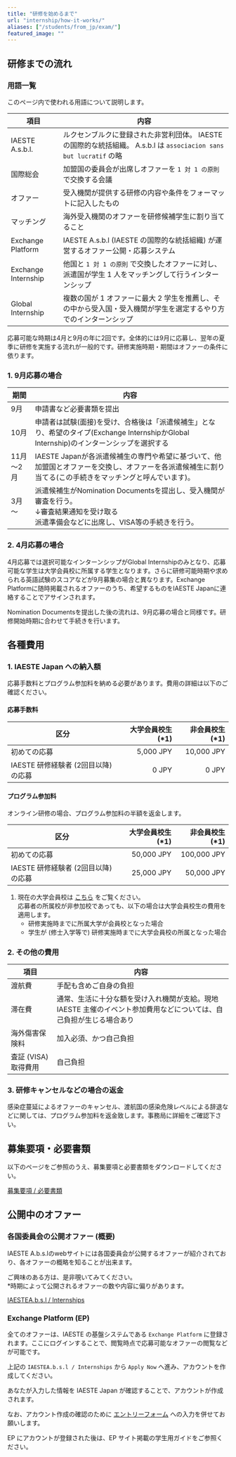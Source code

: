 ```yaml
---
title: "研修を始めるまで"
url: "internship/how-it-works/"
aliases: ["/students/from_jp/exam/"]
featured_image: ""
---
```


## 研修までの流れ

### 用語一覧

このページ内で使われる用語について説明します。

| 項目                | 内容                                                                 |
| ------------------- | ------------------------------------------------------------------- |
| IAESTE A.s.b.l.     | ルクセンブルクに登録された非営利団体。 IAESTE の国際的な統括組織。 A.s.b.l は `associacion sans but lucratif` の略 |
| 国際総会             | 加盟国の委員会が出席しオファーを `1 対 1 の原則` で交換する会議                      |
| オファー             | 受入機関が提供する研修の内容や条件をフォーマットに記入したもの                     |
| マッチング           | 海外受入機関のオファーを研修候補学生に割り当てること                              |
| Exchange Platform   | IAESTE A.s.b.l (IAESTE の国際的な統括組織) が運営するオファー公開・応募システム    |
| Exchange Internship | 他国と `1 対 1 の原則` で交換したオファーに対し、派遣国が学生 1 人をマッチングして行うインターンシップ |
| Global Internship   | 複数の国が 1 オファーに最大 2 学生を推薦し、その中から受入国・受入機関が学生を選定するやり方でのインターンシップ |

応募可能な時期は4月と9月の年に2回です。全体的には9月に応募し、翌年の夏季に研修を実施する流れが一般的です。研修実施時期・期間はオファーの条件に依ります。
### 1. 9月応募の場合

| 期間     | 内容                                |
| -------- | ---------------------------------- |
| 9月      | 申請書など必要書類を提出                  |
| 10月     | 申請者は試験(面接)を受け、合格後は「派遣候補生」となり、希望のタイプ(Exchange InternshipかGlobal Internship)のインターンシップを選択する   |
| 11月～2月 | IAESTE Japanが各派遣候補生の専門や希望に基づいて、他加盟国とオファーを交換し、オファーを各派遣候補生に割り当てる(この手続きをマッチングと呼んでいます)。|
| 3月～     | 派遣候補生がNomination Documentsを提出し、受入機関が審査を行う。<br>↓審査結果通知を受け取る</br>派遣準備会などに出席し、VISA等の手続きを行う。|

### 2. 4月応募の場合

4月応募では選択可能なインターンシップがGlobal Internshipのみとなり、応募可能な学生は大学会員校に所属する学生となります。さらに研修可能時期や求められる英語試験のスコアなどが9月募集の場合と異なります。Exchange Platformに随時掲載されるオファーのうち、希望するものをIAESTE Japanに連絡することでアサインされます。

Nomination Documentsを提出した後の流れは、9月応募の場合と同様です。研修開始時期に合わせて手続きを行います。

## 各種費用

### 1. IAESTE Japan への納入額

応募手数料とプログラム参加料を納める必要があります。費用の詳細は以下のご確認ください。

#### 応募手数料

| 区分  | 大学会員校生 (*1) | 非会員校生 (*1) |
| --------------------------------- | --------: | ---------: |
| 初めての応募                       | 5,000 JPY | 10,000 JPY |
| IAESTE 研修経験者 (2回目以降) の応募 | 0 JPY     | 0 JPY      |

#### プログラム参加料

オンライン研修の場合、プログラム参加料の半額を返金します。

| 区分  | 大学会員校生 (*1) | 非会員校生 (*1) |
| ----------------------------------| ---------: | ----------: |
| 初めての応募                       | 50,000 JPY | 100,000 JPY |
| IAESTE 研修経験者 (2回目以降) の応募 | 25,000 JPY | 50,000 JPY  |

1. 現在の大学会員校は [こちら](members.md) をご覧ください。<br>応募者の所属校が非参加校であっても、以下の場合は大学会員校生の費用を適用します。
   - 研修実施時までに所属大学が会員校となった場合
   - 学生が (修士入学等で) 研修実施時までに大学会員校の所属となった場合

### 2. その他の費用

| 項目               | 内容                |
| ------------------ | ------------------ |
| 渡航費              | 手配も含めご自身の負担 |
| 滞在費              | 通常、生活に十分な額を受け入れ機関が支給。現地 IAESTE 主催のイベント参加費用などについては、自己負担が生じる場合あり |
| 海外傷害保険料       | 加入必須、かつ自己負担 |
| 査証 (VISA) 取得費用 | 自己負担            |

### 3. 研修キャンセルなどの場合の返金

感染症蔓延によるオファーのキャンセル、渡航国の感染危険レベルによる辞退などに関しては、プログラム参加料を返金致します。事務局に詳細をご確認下さい。

## 募集要項・必要書類

以下のページをご参照のうえ、募集要項と必要書類をダウンロードしてください。

[募集要項 / 必要書類](required-docs.md)

## 公開中のオファー

### 各国委員会の公開オファー (概要)

IAESTE A.b.s.lのwebサイトには各国委員会が公開するオファーが紹介されており、各オファーの概略を知ることが出来ます。

ご興味のある方は、是非覗いてみてください。<br>
*時期によって公開されるオファーの数や内容に偏りがあります。

[IAESTEA.b.s.l / Internships](https://iaeste.org/internships/)

### Exchange Platform (EP)

全てのオファーは、IAESTE の基盤システムである `Exchange Platform` に登録されます。ここにログインすることで、閲覧時点で応募可能なオファーの閲覧などが可能です。

上記の `IAESTEA.b.s.l / Internships` から `Apply Now` へ進み、アカウントを作成してください。

あなたが入力した情報を IAESTE Japan が確認することで、アカウントが作成されます。

なお、アカウント作成の確認のために [エントリーフォーム](required-docs.md) への入力を併せてお願いします。

EP にアカウントが登録された後は、EP サイト掲載の学生用ガイドをご参照ください。
